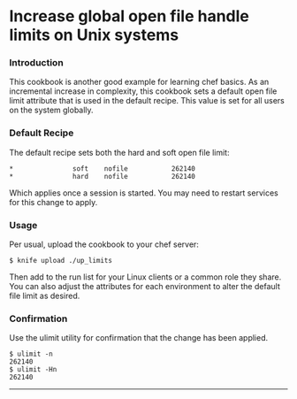# Increase global open file handle limits on Unix systems

### Introduction

This cookbook is another good example for learning chef basics. As an
 incremental increase in complexity, this cookbook sets a default open file
 limit attribute that is used in the default recipe. This value is set for
 all users on the system globally.

### Default Recipe

The default recipe sets both the hard and soft open file limit:

    *               soft    nofile           262140
    *               hard    nofile           262140

Which applies once a session is started. You may need to restart services
 for this change to apply.

### Usage

Per usual, upload the cookbook to your chef server:

    $ knife upload ./up_limits

Then add to the run list for your Linux clients or a common role they share.
 You can also adjust the attributes for each environment to alter the default
 file limit as desired.

### Confirmation

Use the ulimit utility for confirmation that the change has been applied.

    $ ulimit -n
    262140
    $ ulimit -Hn
    262140

---
